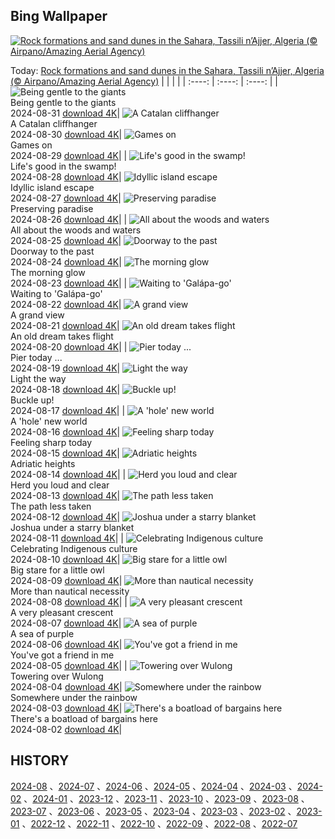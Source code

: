 ## Bing Wallpaper
[![Rock formations and sand dunes in the Sahara, Tassili n’Ajjer, Algeria (© Airpano/Amazing Aerial Agency)](https://cn.bing.com/th?id=OHR.DjanetAlgeria_EN-US9175224323_UHD.jpg&w=1000)](https://cn.bing.com/th?id=OHR.DjanetAlgeria_EN-US9175224323_UHD.jpg&pid=hp&w=3840&h=2160&rs=1&c=4)

Today: [Rock formations and sand dunes in the Sahara, Tassili n’Ajjer, Algeria (© Airpano/Amazing Aerial Agency)](https://cn.bing.com/th?id=OHR.DjanetAlgeria_EN-US9175224323_UHD.jpg&pid=hp&w=3840&h=2160&rs=1&c=4)
  |      |      |      |
| :----: | :----: | :----: |
| ![Being gentle to the giants](https://cn.bing.com/th?id=OHR.WhaleSharkDay_EN-US8979838463_UHD.jpg&pid=hp&w=384&h=216&rs=1&c=4) <br/> Being gentle to the giants <br/> 2024-08-31  [download 4K](https://cn.bing.com/th?id=OHR.WhaleSharkDay_EN-US8979838463_UHD.jpg&pid=hp&w=3840&h=2160&rs=1&c=4)| ![A Catalan cliffhanger](https://cn.bing.com/th?id=OHR.CastellfollitSpain_EN-US8880313790_UHD.jpg&pid=hp&w=384&h=216&rs=1&c=4) <br/> A Catalan cliffhanger <br/> 2024-08-30  [download 4K](https://cn.bing.com/th?id=OHR.CastellfollitSpain_EN-US8880313790_UHD.jpg&pid=hp&w=3840&h=2160&rs=1&c=4)| ![Games on](https://cn.bing.com/th?id=OHR.ParalympicsParis_EN-US0355511969_UHD.jpg&pid=hp&w=384&h=216&rs=1&c=4) <br/> Games on <br/> 2024-08-29  [download 4K](https://cn.bing.com/th?id=OHR.ParalympicsParis_EN-US0355511969_UHD.jpg&pid=hp&w=3840&h=2160&rs=1&c=4)|
| ![Life's good in the swamp!](https://cn.bing.com/th?id=OHR.YoungCaiman_EN-US8572688559_UHD.jpg&pid=hp&w=384&h=216&rs=1&c=4) <br/> Life's good in the swamp! <br/> 2024-08-28  [download 4K](https://cn.bing.com/th?id=OHR.YoungCaiman_EN-US8572688559_UHD.jpg&pid=hp&w=3840&h=2160&rs=1&c=4)| ![Idyllic island escape](https://cn.bing.com/th?id=OHR.PalmyraAtoll_EN-US8399787979_UHD.jpg&pid=hp&w=384&h=216&rs=1&c=4) <br/> Idyllic island escape <br/> 2024-08-27  [download 4K](https://cn.bing.com/th?id=OHR.PalmyraAtoll_EN-US8399787979_UHD.jpg&pid=hp&w=3840&h=2160&rs=1&c=4)| ![Preserving paradise](https://cn.bing.com/th?id=OHR.SwiftcurrentLake_EN-US8272209593_UHD.jpg&pid=hp&w=384&h=216&rs=1&c=4) <br/> Preserving paradise <br/> 2024-08-26  [download 4K](https://cn.bing.com/th?id=OHR.SwiftcurrentLake_EN-US8272209593_UHD.jpg&pid=hp&w=3840&h=2160&rs=1&c=4)|
| ![All about the woods and waters](https://cn.bing.com/th?id=OHR.KatahdinWoods_EN-US8182768375_UHD.jpg&pid=hp&w=384&h=216&rs=1&c=4) <br/> All about the woods and waters <br/> 2024-08-25  [download 4K](https://cn.bing.com/th?id=OHR.KatahdinWoods_EN-US8182768375_UHD.jpg&pid=hp&w=3840&h=2160&rs=1&c=4)| ![Doorway to the past](https://cn.bing.com/th?id=OHR.PrasatPhanom_EN-US7990643175_UHD.jpg&pid=hp&w=384&h=216&rs=1&c=4) <br/> Doorway to the past <br/> 2024-08-24  [download 4K](https://cn.bing.com/th?id=OHR.PrasatPhanom_EN-US7990643175_UHD.jpg&pid=hp&w=3840&h=2160&rs=1&c=4)| ![The morning glow](https://cn.bing.com/th?id=OHR.OceanCityMD_EN-US1389904046_UHD.jpg&pid=hp&w=384&h=216&rs=1&c=4) <br/> The morning glow <br/> 2024-08-23  [download 4K](https://cn.bing.com/th?id=OHR.OceanCityMD_EN-US1389904046_UHD.jpg&pid=hp&w=3840&h=2160&rs=1&c=4)|
| ![Waiting to 'Galápa-go'](https://cn.bing.com/th?id=OHR.NazcaBooby_EN-US0971401791_UHD.jpg&pid=hp&w=384&h=216&rs=1&c=4) <br/> Waiting to 'Galápa-go' <br/> 2024-08-22  [download 4K](https://cn.bing.com/th?id=OHR.NazcaBooby_EN-US0971401791_UHD.jpg&pid=hp&w=3840&h=2160&rs=1&c=4)| ![A grand view](https://cn.bing.com/th?id=OHR.TetonSunrise_EN-US0849252457_UHD.jpg&pid=hp&w=384&h=216&rs=1&c=4) <br/> A grand view <br/> 2024-08-21  [download 4K](https://cn.bing.com/th?id=OHR.TetonSunrise_EN-US0849252457_UHD.jpg&pid=hp&w=3840&h=2160&rs=1&c=4)| ![An old dream takes flight](https://cn.bing.com/th?id=OHR.FlightMuseum_EN-US0151236175_UHD.jpg&pid=hp&w=384&h=216&rs=1&c=4) <br/> An old dream takes flight <br/> 2024-08-20  [download 4K](https://cn.bing.com/th?id=OHR.FlightMuseum_EN-US0151236175_UHD.jpg&pid=hp&w=3840&h=2160&rs=1&c=4)|
| ![Pier today ...](https://cn.bing.com/th?id=OHR.HuntingtonBeach_EN-US9892577517_UHD.jpg&pid=hp&w=384&h=216&rs=1&c=4) <br/> Pier today ... <br/> 2024-08-19  [download 4K](https://cn.bing.com/th?id=OHR.HuntingtonBeach_EN-US9892577517_UHD.jpg&pid=hp&w=3840&h=2160&rs=1&c=4)| ![Light the way](https://cn.bing.com/th?id=OHR.AlfanzinaLighthouse_EN-US9545750672_UHD.jpg&pid=hp&w=384&h=216&rs=1&c=4) <br/> Light the way <br/> 2024-08-18  [download 4K](https://cn.bing.com/th?id=OHR.AlfanzinaLighthouse_EN-US9545750672_UHD.jpg&pid=hp&w=3840&h=2160&rs=1&c=4)| ![Buckle up!](https://cn.bing.com/th?id=OHR.JapanRollerCoaster_EN-US9463845683_UHD.jpg&pid=hp&w=384&h=216&rs=1&c=4) <br/> Buckle up! <br/> 2024-08-17  [download 4K](https://cn.bing.com/th?id=OHR.JapanRollerCoaster_EN-US9463845683_UHD.jpg&pid=hp&w=3840&h=2160&rs=1&c=4)|
| ![A 'hole' new world](https://cn.bing.com/th?id=OHR.HangCave_EN-US9374263509_UHD.jpg&pid=hp&w=384&h=216&rs=1&c=4) <br/> A 'hole' new world <br/> 2024-08-16  [download 4K](https://cn.bing.com/th?id=OHR.HangCave_EN-US9374263509_UHD.jpg&pid=hp&w=3840&h=2160&rs=1&c=4)| ![Feeling sharp today](https://cn.bing.com/th?id=OHR.WatarrkaLizard_EN-US2106702347_UHD.jpg&pid=hp&w=384&h=216&rs=1&c=4) <br/> Feeling sharp today <br/> 2024-08-15  [download 4K](https://cn.bing.com/th?id=OHR.WatarrkaLizard_EN-US2106702347_UHD.jpg&pid=hp&w=3840&h=2160&rs=1&c=4)| ![Adriatic heights](https://cn.bing.com/th?id=OHR.DugiOtokCroatia_EN-US1981524043_UHD.jpg&pid=hp&w=384&h=216&rs=1&c=4) <br/> Adriatic heights <br/> 2024-08-14  [download 4K](https://cn.bing.com/th?id=OHR.DugiOtokCroatia_EN-US1981524043_UHD.jpg&pid=hp&w=3840&h=2160&rs=1&c=4)|
| ![Herd you loud and clear](https://cn.bing.com/th?id=OHR.ElephantsAmboseli_EN-US1913542949_UHD.jpg&pid=hp&w=384&h=216&rs=1&c=4) <br/> Herd you loud and clear <br/> 2024-08-13  [download 4K](https://cn.bing.com/th?id=OHR.ElephantsAmboseli_EN-US1913542949_UHD.jpg&pid=hp&w=3840&h=2160&rs=1&c=4)| ![The path less taken](https://cn.bing.com/th?id=OHR.TofinoVancouver_EN-US1466348668_UHD.jpg&pid=hp&w=384&h=216&rs=1&c=4) <br/> The path less taken <br/> 2024-08-12  [download 4K](https://cn.bing.com/th?id=OHR.TofinoVancouver_EN-US1466348668_UHD.jpg&pid=hp&w=3840&h=2160&rs=1&c=4)| ![Joshua under a starry blanket](https://cn.bing.com/th?id=OHR.JoshuaTreeNP_EN-US1399159741_UHD.jpg&pid=hp&w=384&h=216&rs=1&c=4) <br/> Joshua under a starry blanket <br/> 2024-08-11  [download 4K](https://cn.bing.com/th?id=OHR.JoshuaTreeNP_EN-US1399159741_UHD.jpg&pid=hp&w=3840&h=2160&rs=1&c=4)|
| ![Celebrating Indigenous culture](https://cn.bing.com/th?id=OHR.IncaRuinPeru_EN-US1209778539_UHD.jpg&pid=hp&w=384&h=216&rs=1&c=4) <br/> Celebrating Indigenous culture <br/> 2024-08-10  [download 4K](https://cn.bing.com/th?id=OHR.IncaRuinPeru_EN-US1209778539_UHD.jpg&pid=hp&w=3840&h=2160&rs=1&c=4)| ![Big stare for a little owl](https://cn.bing.com/th?id=OHR.SpottedOwlet_EN-US7339417169_UHD.jpg&pid=hp&w=384&h=216&rs=1&c=4) <br/> Big stare for a little owl <br/> 2024-08-09  [download 4K](https://cn.bing.com/th?id=OHR.SpottedOwlet_EN-US7339417169_UHD.jpg&pid=hp&w=3840&h=2160&rs=1&c=4)| ![More than nautical necessity](https://cn.bing.com/th?id=OHR.MichiganLighthouse_EN-US2082743301_UHD.jpg&pid=hp&w=384&h=216&rs=1&c=4) <br/> More than nautical necessity <br/> 2024-08-08  [download 4K](https://cn.bing.com/th?id=OHR.MichiganLighthouse_EN-US2082743301_UHD.jpg&pid=hp&w=3840&h=2160&rs=1&c=4)|
| ![A very pleasant crescent](https://cn.bing.com/th?id=OHR.MolokiniHawaii_EN-US7128254175_UHD.jpg&pid=hp&w=384&h=216&rs=1&c=4) <br/> A very pleasant crescent <br/> 2024-08-07  [download 4K](https://cn.bing.com/th?id=OHR.MolokiniHawaii_EN-US7128254175_UHD.jpg&pid=hp&w=3840&h=2160&rs=1&c=4)| ![A sea of purple](https://cn.bing.com/th?id=OHR.HertfordshireLavender_EN-US6911884438_UHD.jpg&pid=hp&w=384&h=216&rs=1&c=4) <br/> A sea of purple <br/> 2024-08-06  [download 4K](https://cn.bing.com/th?id=OHR.HertfordshireLavender_EN-US6911884438_UHD.jpg&pid=hp&w=3840&h=2160&rs=1&c=4)| ![You've got a friend in me](https://cn.bing.com/th?id=OHR.ImpalaOxpecker_EN-US6835989068_UHD.jpg&pid=hp&w=384&h=216&rs=1&c=4) <br/> You've got a friend in me <br/> 2024-08-05  [download 4K](https://cn.bing.com/th?id=OHR.ImpalaOxpecker_EN-US6835989068_UHD.jpg&pid=hp&w=3840&h=2160&rs=1&c=4)|
| ![Towering over Wulong](https://cn.bing.com/th?id=OHR.WulongKarst_EN-US6752358338_UHD.jpg&pid=hp&w=384&h=216&rs=1&c=4) <br/> Towering over Wulong <br/> 2024-08-04  [download 4K](https://cn.bing.com/th?id=OHR.WulongKarst_EN-US6752358338_UHD.jpg&pid=hp&w=3840&h=2160&rs=1&c=4)| ![Somewhere under the rainbow](https://cn.bing.com/th?id=OHR.TrunkBay_EN-US6585719799_UHD.jpg&pid=hp&w=384&h=216&rs=1&c=4) <br/> Somewhere under the rainbow <br/> 2024-08-03  [download 4K](https://cn.bing.com/th?id=OHR.TrunkBay_EN-US6585719799_UHD.jpg&pid=hp&w=3840&h=2160&rs=1&c=4)| ![There's a boatload of bargains here](https://cn.bing.com/th?id=OHR.KaptaiLake_EN-US6490685268_UHD.jpg&pid=hp&w=384&h=216&rs=1&c=4) <br/> There's a boatload of bargains here <br/> 2024-08-02  [download 4K](https://cn.bing.com/th?id=OHR.KaptaiLake_EN-US6490685268_UHD.jpg&pid=hp&w=3840&h=2160&rs=1&c=4)|

  
  ## HISTORY
  [2024-08](https://github.com/Underglaze-Blue/bingwallpaper/tree/main/archive/2024-08/) 、[2024-07](https://github.com/Underglaze-Blue/bingwallpaper/tree/main/archive/2024-07/) 、[2024-06](https://github.com/Underglaze-Blue/bingwallpaper/tree/main/archive/2024-06/) 、[2024-05](https://github.com/Underglaze-Blue/bingwallpaper/tree/main/archive/2024-05/) 、[2024-04](https://github.com/Underglaze-Blue/bingwallpaper/tree/main/archive/2024-04/) 、[2024-03](https://github.com/Underglaze-Blue/bingwallpaper/tree/main/archive/2024-03/) 、[2024-02](https://github.com/Underglaze-Blue/bingwallpaper/tree/main/archive/2024-02/) 、[2024-01](https://github.com/Underglaze-Blue/bingwallpaper/tree/main/archive/2024-01/) 、[2023-12](https://github.com/Underglaze-Blue/bingwallpaper/tree/main/archive/2023-12/) 、[2023-11](https://github.com/Underglaze-Blue/bingwallpaper/tree/main/archive/2023-11/) 、[2023-10](https://github.com/Underglaze-Blue/bingwallpaper/tree/main/archive/2023-10/) 、[2023-09](https://github.com/Underglaze-Blue/bingwallpaper/tree/main/archive/2023-09/) 、[2023-08](https://github.com/Underglaze-Blue/bingwallpaper/tree/main/archive/2023-08/) 、[2023-07](https://github.com/Underglaze-Blue/bingwallpaper/tree/main/archive/2023-07/) 、[2023-06](https://github.com/Underglaze-Blue/bingwallpaper/tree/main/archive/2023-06/) 、[2023-05](https://github.com/Underglaze-Blue/bingwallpaper/tree/main/archive/2023-05/) 、[2023-04](https://github.com/Underglaze-Blue/bingwallpaper/tree/main/archive/2023-04/) 、[2023-03](https://github.com/Underglaze-Blue/bingwallpaper/tree/main/archive/2023-03/) 、[2023-02](https://github.com/Underglaze-Blue/bingwallpaper/tree/main/archive/2023-02/) 、[2023-01](https://github.com/Underglaze-Blue/bingwallpaper/tree/main/archive/2023-01/) 、[2022-12](https://github.com/Underglaze-Blue/bingwallpaper/tree/main/archive/2022-12/) 、[2022-11](https://github.com/Underglaze-Blue/bingwallpaper/tree/main/archive/2022-11/) 、[2022-10](https://github.com/Underglaze-Blue/bingwallpaper/tree/main/archive/2022-10/) 、[2022-09](https://github.com/Underglaze-Blue/bingwallpaper/tree/main/archive/2022-09/) 、[2022-08](https://github.com/Underglaze-Blue/bingwallpaper/tree/main/archive/2022-08/) 、[2022-07](https://github.com/Underglaze-Blue/bingwallpaper/tree/main/archive/2022-07/) 